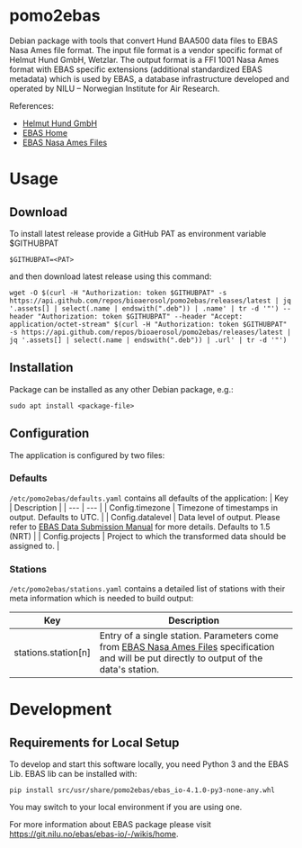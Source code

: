 # pomo2ebas

Debian package with tools that convert Hund BAA500 data files to EBAS Nasa Ames file format. The input file format is a vendor specific format of Helmut Hund
GmbH, Wetzlar. The output format is a FFI 1001 Nasa Ames format with EBAS specific extensions (additional standardized EBAS metadata) which is used by EBAS,
a database infrastructure developed and operated by NILU – Norwegian Institute for Air Research.

References:
- [Helmut Hund GmbH](https://www.hund.de)
- [EBAS Home](https://ebas.nilu.no/)
- [EBAS Nasa Ames Files](https://ebas.nilu.no/data-access/datasearch/ebas-nasa-ames/)

# Usage
## Download
To install latest release provide a GitHub PAT as environment variable $GITHUBPAT
```
$GITHUBPAT=<PAT>
```
and then download latest release using this command:
```
wget -O $(curl -H "Authorization: token $GITHUBPAT" -s https://api.github.com/repos/bioaerosol/pomo2ebas/releases/latest | jq '.assets[] | select(.name | endswith(".deb")) | .name' | tr -d '"') --header "Authorization: token $GITHUBPAT" --header "Accept: application/octet-stream" $(curl -H "Authorization: token $GITHUBPAT" -s https://api.github.com/repos/bioaerosol/pomo2ebas/releases/latest | jq '.assets[] | select(.name | endswith(".deb")) | .url' | tr -d '"')
```
## Installation
Package can be installed as any other Debian package, e.g.:
```
sudo apt install <package-file>
```
## Configuration
The application is configured by two files:

### Defaults
```/etc/pomo2ebas/defaults.yaml``` contains all defaults of the application:
| Key | Description |
| --- | --- |
| Config.timezone | Timezone of timestamps in output. Defaults to UTC. |
| Config.datalevel | Data level of output. Please refer to [EBAS Data Submission Manual](https://ebas-submit.nilu.no/templates/Bioaerosols/lev2) for more details. Defaults to 1.5 (NRT) |
| Config.projects | Project to which the transformed data should be assigned to. |

### Stations
```/etc/pomo2ebas/stations.yaml``` contains a detailed list of stations with their meta information which is needed to build output:

| Key | Description |
| --- | --- |
| stations.station[n] | Entry of a single station. Parameters come from [EBAS Nasa Ames Files](https://ebas.nilu.no/data-access/datasearch/ebas-nasa-ames/) specification and will be put directly to output of the data's station. |

# Development
## Requirements for Local Setup

To develop and start this software locally, you need Python 3 and the EBAS Lib. EBAS lib can be installed with:

```
pip install src/usr/share/pomo2ebas/ebas_io-4.1.0-py3-none-any.whl
```

You may switch to your local environment if you are using one.

For more information about EBAS package please visit https://git.nilu.no/ebas/ebas-io/-/wikis/home.


